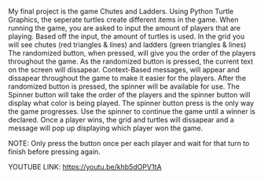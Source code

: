 
My final project is the game Chutes and Ladders. Using Python Turtle Graphics, the seperate turtles create different items in the game. 
When running the game, you are asked to input the amount of players that are playing.
Based off the input, the amount of turtles is used.
In the grid you will see chutes (red triangles & lines) and ladders (green triangles & lines) 
The randomized button, when pressed, will give you the order of the players throughout the game. As the randomized button is pressed, the current text on the screen will dissapear. 
Context-Based messages, will appear and dissapear throughout the game to make it easier for the players. 
After the randomized button is pressed, the spinner will be available for use. The Spinner button will take the order of the players and the spinner button will display what color is being played.
The spinner button press is the only way the game progresses.
Use the spinner to continue the game until a winner is declared.
Once a player wins, the grid and turtles will dissapear and a message will pop up displaying which player won the game. 





NOTE: Only press the button once per each player and wait for that turn to finish before pressing again.


YOUTUBE LINK: https://youtu.be/khb5dOPV1tA
